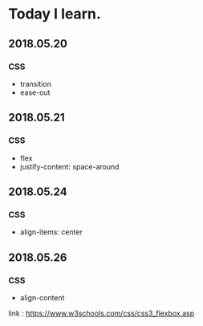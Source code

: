 # Today I learn.

## 2018.05.20
### CSS
  * transition
  * ease-out

## 2018.05.21
### CSS
  * flex
  * justify-content: space-around  
  
## 2018.05.24
### CSS
  * align-items: center
  
  
## 2018.05.26
### CSS
  * align-content
  
  
link : https://www.w3schools.com/css/css3_flexbox.asp
